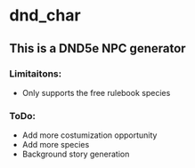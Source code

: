 # dnd_char
## This is a DND5e NPC generator
### Limitaitons:
- Only supports the free rulebook species
### ToDo:
- Add more costumization opportunity
- Add more species
- Background story generation
